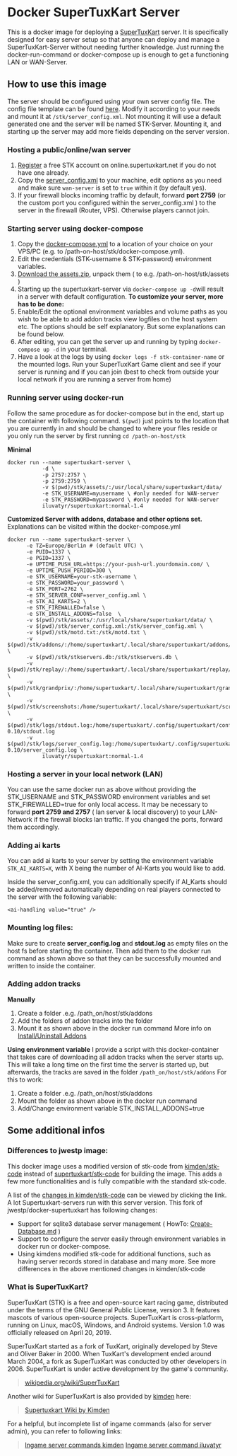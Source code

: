 # Docker SuperTuxKart Server 

This is a docker image for deploying a [SuperTuxKart](https://supertuxkart.net) server. 
It is specifically designed for easy server setup so that anyone can deploy and manage a SuperTuxKart-Server without needing further knowledge. Just running the docker-run-command or docker-compose up is enough to get a functioning LAN or WAN-Server.

## How to use this image

The server should be configured using your own server config file. The config file template can be found [here](https://github.com/iluvatyr/docker-supertuxkart/blob/master/server_config.xml). Modify it according to your needs and mount it at `/stk/server_config.xml`. Not mounting it will use a default generated one and the server will be named STK-Server. 
Mounting it, and starting up the server may add more fields depending on the server version.

### Hosting a public/online/wan server

1) [Register](https://online.supertuxkart.net/register.php) a free STK account on online.supertuxkart.net if you do not have one already. 
2) Copy the [server_config.xml](https://github.com/iluvatyr/docker-supertuxkart/blob/master/server_config.xml) to your machine, edit options as you need and make sure `wan-server` is set to `true` within it (by default yes).
3) If your firewall blocks incoming traffic by default, forward **port 2759**  (or the custom port you configured within the server_config.xml ) to the server in the firewall  (Router, VPS). Otherwise players cannot join.

### Starting server using docker-compose

1) Copy the [docker-compose.yml](https://github.com/iluvatyr/docker-supertuxkart/blob/master/docker-compose-yml) to a location of your choice  on your VPS/PC (e.g. to /path-on-host/stk/docker-compose.yml).
2) Edit the credentials (STK-username & STK-password) environment variables.
3) [Download the assets.zip](https://stk.iluvatyr.com/assets-1.4.zip), unpack them ( to e.g. /path-on-host/stk/assets  )
4) Starting up the supertuxkart-server via `docker-compose up -d`will result in a server with default configuration.
**To customize your server, more has to be done:**
5) Enable/Edit the optional environment variables and volume paths as you wish to be able to add addon tracks view logfiles on the host system etc. The options should be self explanatory. But some explanations can be found below.
6)  After editing, you can get the server up and running by typing `docker-compose up -d` in your terminal. 
7) Have a look at the logs by using `docker logs -f stk-container-name`  or the mounted logs. Run your SuperTuxKart Game client and see if your server is running and if you can join (best to check from outside your local network if you are running a server from home)

### Running server using docker-run

Follow the same procedure as for docker-compose but in the end, start up the container with following command. `$(pwd)` just points to the location that you are currently in and should be changed to where your files reside or you only run the server by first running `cd /path-on-host/stk`

**Minimal**
```
docker run --name supertuxkart-server \
           -d \
           -p 2757:2757 \
           -p 2759:2759 \
		   -v $(pwd)/stk/assets/:/usr/local/share/supertuxkart/data/ 
           -e STK_USERNAME=myusername \ #only needed for WAN-server
           -e STK_PASSWORD=mypassword \ #only needed for WAN-server
           iluvatyr/supertuxkart:normal-1.4
```

**Customized Server with addons, database and other options set.**
Explanations can be visited within the docker-compose.yml
```
docker run --name supertuxkart-server \
      -e TZ=Europe/Berlin # (default UTC) \
      -e PUID=1337 \
      -e PGID=1337 \
      -e UPTIME_PUSH_URL=https://your-push-url.yourdomain.com/ \
      -e UPTIME_PUSH_PERIOD=300 \
      -e STK_USERNAME=your-stk-username \
      -e STK_PASSWORD=your_password \
      -e STK_PORT=2762 \
      -e STK_SERVER_CONF=server_config.xml \
      -e STK_AI_KARTS=2 \
      -e STK_FIREWALLED=false \
	  -e STK_INSTALL_ADDONS=false  \
      -v $(pwd)/stk/assets/:/usr/local/share/supertuxkart/data/ \
      -v $(pwd)/stk/server_config.xml:/stk/server_config.xml \
      -v $(pwd)/stk/motd.txt:/stk/motd.txt \
      -v $(pwd)/stk/addons/:/home/supertuxkart/.local/share/supertuxkart/addons/ \
      -v $(pwd)/stk/stkservers.db:/stk/stkservers.db \
      -v $(pwd)/stk/replay/:/home/supertuxkart/.local/share/supertuxkart/replay/ \
      -v $(pwd)/stk/grandprix/:/home/supertuxkart/.local/share/supertuxkart/grandprix/ \
      -v $(pwd)/stk/screenshots:/home/supertuxkart/.local/share/supertuxkart/screenshots/ \
      -v $(pwd)/stk/logs/stdout.log:/home/supertuxkart/.config/supertuxkart/config-0.10/stdout.log 
      -v $(pwd)/stk/logs/server_config.log:/home/supertuxkart/.config/supertuxkart/config-0.10/server_config.log \
           iluvatyr/supertuxkart:normal-1.4
```

### Hosting a server in your local network (LAN)

You can use the same docker run as above without providing the STK_USERNAME and STK_PASSWORD environment variables and set STK_FIREWALLED=true  for only local access.
It may be necessary to forward **port 2759 and 2757** ( lan server & local discovery) to your LAN-Network if the firewall blocks lan traffic. If you changed the ports, forward them accordingly.

### Adding ai karts

You can add ai karts to your server by setting the environment variable `STK_AI_KARTS=X`, with X being the number of AI-Karts you would like to add.

Inside the server_config.xml, you can additionally specify if AI_Karts should be added/removed automatically depending on real players connected to the server with the following variable:
<!-- If true this server will auto add / remove AI connected with network-ai=x, which will kick N - 1 bot(s) where N is the number of human players. Only use this for non-GP racing server. -->
`<ai-handling value="true" />`


### Mounting log files:

Make sure to create **server_config.log** and **stdout.log** as empty files on the host fs before starting the container. Then add them to the docker run command as shown above so that they can be successfully mounted and written to inside the container.

### Adding addon tracks

**Manually**
1) Create a folder .e.g. /path_on/host/stk/addons
2) Add the folders of addon tracks into the folder
3) Mount it as shown above in the docker run command
More info on [Install/Uninstall Addons](https://supertuxkart.net/Installing_Add-Ons)

**Using environment variable**
I provide a script with this docker-container that takes care of downloading all addon tracks when the server starts up. This will take a long time on the first time the server is started up, but afterwards, the tracks are saved in the folder `/path_on/host/stk/addons` 
For this to work:
1) Create a folder .e.g. /path_on/host/stk/addons
2) Mount the folder as shown above in the docker run command
3) Add/Change environment variable  STK_INSTALL_ADDONS=true

## Some additional infos

### Differences to jwestp image:
This docker image uses a modified version of stk-code from [kimden/stk-code](https://github.com/kimden/stk-code) instead of [supertuxkart/stk-code](https://github.com/supertuxkart/stk-code.git) for building the image. This adds a few more functionalities and is fully compatible with the standard stk-code. 

A list of the [changes in kimden/stk-code](https://github.com/kimden/stk-code/blob/master/FORK_CHANGES.md) can be viewed by clicking the link. A lot Supertuxkart-servers run with this server version. 
This fork of jwestp/docker-supertuxkart has following changes:

- Support for sqlite3 database server management ( HowTo: [Create-Database.md](https://github.com/iluvatyr/docker-supertuxkart/blob/master/Create-Database.md) )
- Support to configure the server easily through environment variables in docker run or docker-compose.
- Using kimdens modified stk-code for additional functions, such as having server records stored in database and many more. See more differences in the above mentioned changes in kimden/stk-code

### What is SuperTuxKart?

SuperTuxKart (STK) is a free and open-source kart racing game, distributed under the terms of the GNU General Public License, version 3. It features mascots of various open-source projects. SuperTuxKart is cross-platform, running on Linux, macOS, Windows, and Android systems. Version 1.0 was officially released on April 20, 2019.

SuperTuxKart started as a fork of TuxKart, originally developed by Steve and Oliver Baker in 2000. When TuxKart's development ended around March 2004, a fork as SuperTuxKart was conducted by other developers in 2006. SuperTuxKart is under active development by the game's community.

> [wikipedia.org/wiki/SuperTuxKart](https://en.wikipedia.org/wiki/SuperTuxKart)

Another wiki for SuperTuxKart is also provided by [kimden](https://github.com/kimden/) here:
> [Supertuxkart Wiki by Kimden](https://stk.kimden.online/wiki/index.php?title=Main_Page)

For a helpful, but incomplete list of ingame commands (also for server admin), you can refer to following links:
> [Ingame server commands kimden](https://stk.kimden.online/wiki/index.php?title=Frankfurt_servers)
> [Ingame server command iluvatyr](https://stk.iluvatyr.com/commands)
